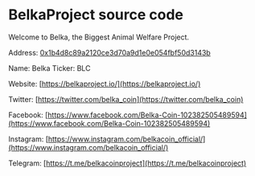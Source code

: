 # BelkaProject source code
Welcome to Belka, the Biggest Animal Welfare Project. 

Address:  [0x1b4d8c89a2120ce3d70a9d1e0e054fbf50d3143b](https://bscscan.com/address/0x1b4d8c89a2120ce3d70a9d1e0e054fbf50d3143b#code)

Name:     Belka
Ticker:   BLC

Website:  [https://belkaproject.io/](https://belkaproject.io/)

Twitter:  [https://twitter.com/belka_coin](https://twitter.com/belka_coin)

Facebook: [https://www.facebook.com/Belka-Coin-102382505489594](https://www.facebook.com/Belka-Coin-102382505489594)

Instagram: [https://www.instagram.com/belkacoin_official/](https://www.instagram.com/belkacoin_official/)

Telegram: [https://t.me/belkacoinproject](https://t.me/belkacoinproject)


